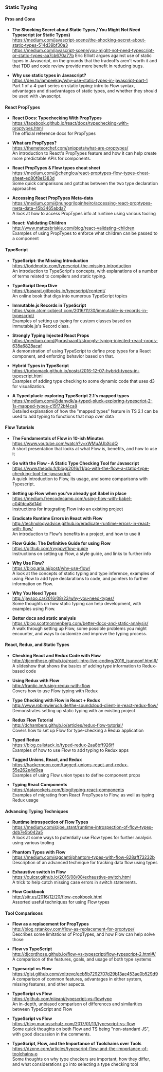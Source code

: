 ### Static Typing


#### Pros and Cons

- **The Shocking Secret about Static Types / You Might Not Need Typescript (or Static Types)**  
  https://medium.com/javascript-scene/the-shocking-secret-about-static-types-514d39bf30a3  
  https://medium.com/javascript-scene/you-might-not-need-typescript-or-static-types-aa7cb670a77b  Eric Elliott argues against use of static types in Javascript, on the grounds that the tradeoffs aren't worth it and that TDD and code review provide more benefit in reducing bugs.
  
- **Why use static types in Javascript?**  
  https://dev.to/iampeekay/why-use-static-types-in-javascript-part-1  
  Part 1 of a 4-part series on static typing: intro to Flow syntax, advantages and disadvantages of static types, and whether they should be used with Javascript.
  


#### React PropTypes

- **React Docs: Typechecking With PropTypes**  
  https://facebook.github.io/react/docs/typechecking-with-proptypes.html  
  The official reference docs for PropTypes
  
- **What are PropTypes?**  
  https://themeteorchef.com/snippets/what-are-proptypes/  
  An introduction to React's PropTypes feature and how it can help create more predictable APIs for components.
  
- **React PropTypes & Flow types cheat sheet**  
  https://medium.com/@chenglou/react-proptypes-flow-types-cheat-sheet-ed80f8e1383d  
  Some quick comparisons and gotchas between the two type declaration approaches

- **Accessing React PropTypes Meta-data**  
  https://medium.com/@nunogrilopinheiro/accessing-react-proptypes-meta-data-45b3465abda7  
  A look at how to access PropTypes info at runtime using various tooling
  
- **React: Validating Children**  
  http://www.mattzabriskie.com/blog/react-validating-children  
  Examples of using PropTypes to enforce what children can be passed to a component


#### TypeScript

- **TypeScript: the Missing Introduction**  
  https://toddmotto.com/typescript-the-missing-introduction  
  An introduction to TypeScript's concepts, with explanations of a number of terms related to compilers and static typing.
  
- **TypeScript Deep Dive**  
  https://basarat.gitbooks.io/typescript/content/  
  An online book that digs into numerous TypeScript topics
  
- **Immutable.js Records in TypeScript**  
  https://spin.atomicobject.com/2016/11/30/immutable-js-records-in-typescript/  
  Examples of setting up typing for custom classes based on Immutable.js's Record class.

- **Strongly Typing Injected React Props**  
  https://medium.com/@prashaantt/strongly-typing-injected-react-props-635a6828acaf  
  A demonstration of using TypeScript to define prop types for a React component, and enforcing behavior based on that.

- **Hybrid Types in TypeScript**  
  https://turbomack.github.io/posts/2016-12-07-hybrid-types-in-typescript.html  
  Examples of adding type checking to some dynamic code that uses d3 for visualization.
  
- **A Typed pluck: exploring TypeScript 2.1's mapped types**  
  https://medium.com/@danvdk/a-typed-pluck-exploring-typescript-2-1s-mapped-types-c15f72bf4ca8  
  Detailed explanation of how the "mapped types" feature in TS 2.1 can be used to add typing to functions that map over data


#### Flow Tutorials

- **The Fundamentals of Flow in 10-ish Minutes**  
  https://www.youtube.com/watch?v=xWMuAUbXcdQ  
  A short presentation that looks at what Flow is, benefits, and how to use it
  
- **Go with the Flow - A Static Type Checking Tool for Javascript**  
  https://www.theodo.fr/blog/2016/11/go-with-the-flow-a-static-type-checking-tool-for-javascript/  
  A quick introduction to Flow, its usage, and some comparisons with Typescript.

- **Setting up Flow when you've already got Babel in place**  
  https://medium.freecodecamp.com/using-flow-with-babel-c04fdca8d14d  
  Instructions for integrating Flow into an existing project
  
- **Eradicate Runtime Errors in React with Flow**  
  http://technologyadvice.github.io/eradicate-runtime-errors-in-react-with-flow/  
  An introduction to Flow's benefits in a project, and how to use it
  
- **Flow Guide: The Definitive Guide for using Flow**  
  https://github.com/ryyppy/flow-guide  
  Instructions on setting up Flow, a style guide, and links to further info
  
- **Why Use Flow?**  
  https://blog.aria.ai/post/why-use-flow/  
  A look at the concepts of static typing and type inference, examples of using Flow to add type declarations to code, and pointers to further information on Flow.
  
- **Why You Need Types**  
  http://jaysoo.ca/2016/08/23/why-you-need-types/  
  Some thoughts on how static typing can help development, with examples using Flow.

- **Better docs and static analysis**  
  https://blog.scottnonnenberg.com/better-docs-and-static-analysis/  
  A walk through setting up Flow, some possible problems you might encounter, and ways to customize and improve the typing process.


#### React, Redux, and Static Types

- **Checking React and Redux Code with Flow**  
  http://djcordhose.github.io/react-intro-live-coding/2016_jsunconf.html#/  
  A slideshow that shows the basics of adding type information to Redux-based code 
  
- **Using Redux with Flow**  
  http://frantic.im/using-redux-with-flow  
  Covers how to use Flow typing with Redux

- **Type Checking with Flow in React + Redux**  
  http://www.robinwieruch.de/the-soundcloud-client-in-react-redux-flow/  
  Demonstrates setting up static typing with an existing project
  
- **Redux Flow Tutorial**  
  http://dchambers.github.io/articles/redux-flow-tutorial/  
  Covers how to set up Flow for type-checking a Redux application

- **Typed Redux**  
  https://blog.callstack.io/typed-redux-2aa8bff926ff  
  Examples of how to use Flow to add typing to Redux apps
  
- **Tagged Unions, React, and Redux**  
  https://hackernoon.com/tagged-unions-react-and-redux-55e262e4d0ea  
  Examples of using Flow union types to define component props
  
- **Typing React Components**  
  https://datarockets.com/blog/typing-react-components  
  Examples of migrating from React PropTypes to Flow, as well as typing Redux usage 


#### Advancing Typing Techniques

- **Runtime Introspection of Flow Types**  
  https://medium.com/@joe_stant/runtime-introspection-of-flow-types-ddb7e5b042a5  
  A look at some ways to potentially use Flow types for further analysis using various tooling

- **Phantom Types with Flow**  
  https://medium.com/@gcanti/phantom-types-with-flow-828aff73232b  
  Description of an advanced technique for tracking data flow using types

- **Exhaustive switch in Flow**  
  https://ouicar.github.io/2016/08/08/exhaustive-switch.html  
  A trick to help catch missing case errors in switch statements.
  
- **Flow Cookbook**  
  http://sitr.us/2016/12/20/flow-cookbook.html  
  Assorted useful techniques for using Flow types
  

#### Tool Comparisons

- **Flow as a replacement for PropTypes**  
  http://blog.rstankov.com/flow-as-replacement-for-proptype/  
  Describes some limitations of PropTypes, and how Flow can help solve those

- **Flow vs TypeScript**  
  http://djcordhose.github.io/flow-vs-typescript/flow-typescript-2.html#/  
  A comparison of the features, goals, and usage of both type systems
  
- **Typescript vs Flow**  
  https://gist.github.com/voltrevo/ecb5b7292707d29b13ae453ae0b529d9  
  A comparison of common features, advantages in either system, missing features, and other aspects.
  
- **TypeScript vs Flow**  
  https://github.com/niieani/typescript-vs-flowtype  
  An in-depth, unbiased comparison of differences and similarities between TypeScript and Flow
  
- **TypeScript vs Flow**  
  https://blog.mariusschulz.com/2017/01/13/typescript-vs-flow  
  Some quick thoughts on both Flow and TS being "non-standard JS", with good discussion in the comments.
  
- **TypeScript, Flow, and the Importance of Toolchains over Tools**  
  https://dzone.com/articles/typescript-flow-and-the-importance-of-toolchains-o  
  Some thoughts on why type checkers are important, how they differ, and what considerations go into selecting a type checking tool